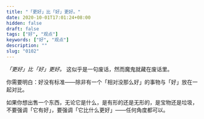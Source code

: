 ```yaml
---
title: "「更好」比「好」更好。"
date: 2020-10-01T17:01:24+08:00
hidden: false
draft: false
tags: ["好", "观点"]
keywords: ["好", "观点"]
description: ""
slug: "0102"
---
```


*「更好」比「好」更好。* 这似乎是一句废话，然而魔鬼就藏在废话里。

你需要明白：好没有标准——除非有一个「相对没那么好」的事物与「好」放在一起对比。

如果你想出售一个东西，无论它是什么，是有形的还是无形的，是宝物还是垃圾，不要强调「它有好」，要强调「它比什么更好」——任何角度都可以。